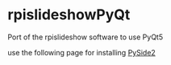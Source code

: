 # rpislideshowPyQt
Port of the rpislideshow software to use PyQt5

use the following page for installing [PySide2](https://wiki.qt.io/Qt_for_Python/GettingStarted)